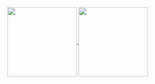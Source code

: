 
<a href="https://github.com/zachmann">
  <img align="center" height="160px" src="https://github-readme-stats.vercel.app/api?username=zachmann&show_icons=true&theme=merko&count_private=true" />
</a>
<a href="https://github.com/zachmann">
  <img align="center" height="160px" src="https://github-readme-stats.vercel.app/api/top-langs/?username=zachmann&layout=compact&show_icons=true&theme=merko" />
</a>


<!--
**zachmann/zachmann** is a ✨ _special_ ✨ repository because its `README.md` (this file) appears on your GitHub profile.

Here are some ideas to get you started:

- 🔭 I’m currently working on ...
- 🌱 I’m currently learning ...
- 👯 I’m looking to collaborate on ...
- 🤔 I’m looking for help with ...
- 💬 Ask me about ...
- 📫 How to reach me: ...
- 😄 Pronouns: ...
- ⚡ Fun fact: ...
-->
